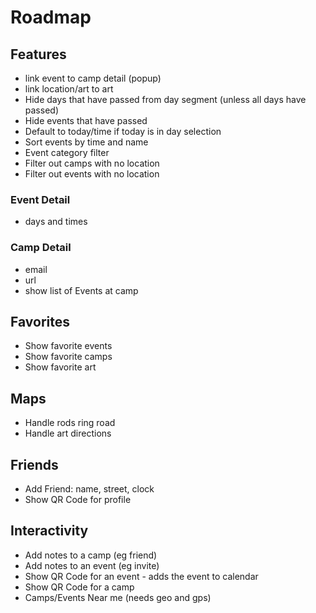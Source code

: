 # Roadmap

## Features
- link event to camp detail (popup)
- link location/art to art
- Hide days that have passed from day segment (unless all days have passed)
- Hide events that have passed
- Default to today/time if today is in day selection
- Sort events by time and name
- Event category filter
- Filter out camps with no location
- Filter out events with no location

### Event Detail
- days and times

### Camp Detail
- email
- url
- show list of Events at camp

## Favorites
- Show favorite events
- Show favorite camps
- Show favorite art

## Maps
- Handle rods ring road
- Handle art directions

## Friends
- Add Friend: name, street, clock
- Show QR Code for profile


## Interactivity
- Add notes to a camp (eg friend)
- Add notes to an event (eg invite)
- Show QR Code for an event - adds the event to calendar
- Show QR Code for a camp
- Camps/Events Near me (needs geo and gps)